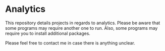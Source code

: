 # Analytics

This repository details projects in regards to analytics. 
Please be aware that some programs may require another one to run. 
Also, some programs may require you to install additional packages.

Please feel free to contact me in case there is anything unclear.
